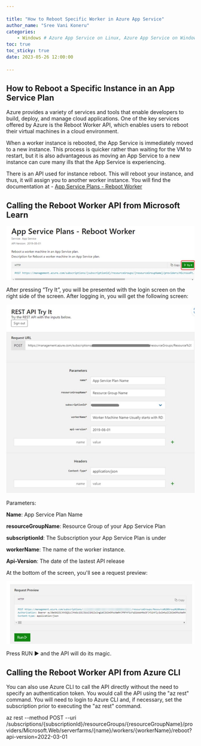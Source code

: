 ```yaml
---

title: "How to Reboot Specific Worker in Azure App Service"
author_name: "Sree Vani Koneru"
categories:
    - Windows # Azure App Service on Linux, Azure App Service on Windows
toc: true
toc_sticky: true
date: 2023-05-26 12:00:00

---
```


<html>
<head>
  <!-- Google tag (gtag.js) -->
<script async src="https://www.googletagmanager.com/gtag/js?id=G-0DC5DVJXR5"></script>
<script>
  window.dataLayer = window.dataLayer || [];
  function gtag(){dataLayer.push(arguments);}
  gtag('js', new Date());

  gtag('config', 'G-0DC5DVJXR5');
</script>
</head>
</html>

## How to Reboot a Specific Instance in an App Service Plan

Azure provides a variety of services and tools that enable developers to build,
deploy, and manage cloud applications. One of the key services offered by Azure
is the Reboot Worker API, which enables users to reboot their virtual machines
in a cloud environment.

When a worker instance is rebooted, the App Service is immediately moved to a
new instance. This process is quicker rather than waiting for the VM to restart,
but it is also advantageous as moving an App Service to a new instance can cure
many ills that the App Service is experiencing.

There is an API used for instance reboot.
This will reboot your instance, and thus, it will assign you to another worker instance.
You will find the documentation at - [App Service Plans - Reboot Worker ](https://learn.microsoft.com/en-us/rest/api/appservice/app-service-plans/reboot-worker)

## Calling the Reboot Worker API from Microsoft Learn

![flow](/media/2023/Rebootworker/01.jpg)

After pressing “Try It”, you will be presented with the login screen on the right
side of the screen. After logging in, you will get the following screen:

![flow](/media/2023/Rebootworker/02.jpg)

Parameters:

**Name**: App Service Plan Name

**resourceGroupName**: Resource Group of your App Service Plan

**subscriptionId**: The Subscription your App Service Plan is under

**workerName**: The name of the worker instance.

**Api-Version**: The date of the lastest API release

At the bottom of the screen, you'll see a request preview:

![flow](/media/2023/Rebootworker/03.jpg)

Press RUN ▶ and the API will do its magic.

## Calling the Reboot Worker API from Azure CLI

You can also use Azure CLI to call the API directly without the need to specify
an authentication token. You would call the API using the "az rest" command.
You will need to login to Azure CLI and, if necessary, set the subscription prior
to executing the "az rest" command.

az rest --method POST --uri /subscriptions/{subscriptionId}/resourceGroups/{resourceGroupName}/providers/Microsoft.Web/serverfarms/{name}/workers/{workerName}/reboot?api-version=2022-03-01
